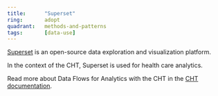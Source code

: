 ```yaml
---
title:      "Superset"
ring:       adopt
quadrant:   methods-and-patterns
tags:       [data-use]
---
```


[Superset](https://superset.apache.org/) is an open-source data exploration and visualization platform.

In the context of the CHT, Superset is used for health care analytics.

Read more about Data Flows for Analytics with the CHT in the [CHT documentation](https://docs.communityhealthtoolkit.org/core/overview/data-flows-for-analytics/).
